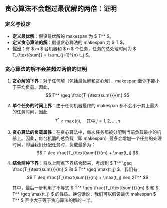 ## 贪心算法不会超过最优解的两倍：证明
### 定义与设定
- **定义最优解**：假设最优解的 makespan 为 $ T^* $。
- **定义贪心算法的解**：假设贪心算法的 makespan 为 $ T $。
- **假设**：有 $ m $ 台机器和 $ n $ 个任务，任务的总处理时间为 $ T_{\text{sum}} = \sum_{j=1}^{n} t_j $。

### 贪心算法的解不会差超过两倍的证明
1. **贪心解的下界**：对于任何解（包括最优解和贪心解），makespan 至少不能小于平均负载。因此，
   $$
   T^* \geq \frac{T_{\text{sum}}}{m}
   $$

2. **单个任务的时间上界**：由于任何机器最终的 makespan 都不会小于其上最大的任务时间，因此
   $$
   T^* \geq \max(t_j), \quad \text{其中 } j = 1, 2, \dots, n
   $$

3. **贪心算法的负载属性**：在贪心算法中，每次任务都被分配到当前负载最小的机器上。因此，每台机器的总负载（即 makespan）最多会增加一个任务的处理时间，即当我们分配任务时，负载最多为：
   $$
   T \leq \frac{T_{\text{sum}}}{m} + \max(t_j)
   $$

4. **结合两种下界**：将以上两点下界结合起来，考虑到 $ T^* \geq \frac{T_{\text{sum}}}{m} $ 和 $ T^* \geq \max(t_j) $，我们有
   $$
   T \leq \frac{T_{\text{sum}}}{m} + \max(t_j) \leq 2T^*
   $$

   其中，最后一步利用了不等式 $ T^* \geq \frac{T_{\text{sum}}}{m} $ 和 $ T^* \geq \max(t_j) $ 的性质。换句话说，我们可以假设最优 makespan $ T^* $ 至少大于等于贪心算法的解的一半。